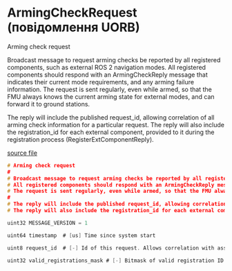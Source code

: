 # ArmingCheckRequest (повідомлення UORB)

Arming check request

Broadcast message to request arming checks be reported by all registered components, such as external ROS 2 navigation modes.
All registered components should respond with an ArmingCheckReply message that indicates their current mode requirements, and any arming failure information.
The request is sent regularly, even while armed, so that the FMU always knows the current arming state for external modes, and can forward it to ground stations.

The reply will include the published request_id, allowing correlation of all arming check information for a particular request.
The reply will also include the registration_id for each external component, provided to it during the registration process (RegisterExtComponentReply).

[source file](https://github.com/PX4/PX4-Autopilot/blob/main/msg/versioned/ArmingCheckRequest.msg)

```c
# Arming check request
#
# Broadcast message to request arming checks be reported by all registered components, such as external ROS 2 navigation modes.
# All registered components should respond with an ArmingCheckReply message that indicates their current mode requirements, and any arming failure information.
# The request is sent regularly, even while armed, so that the FMU always knows the current arming state for external modes, and can forward it to ground stations.
#
# The reply will include the published request_id, allowing correlation of all arming check information for a particular request.
# The reply will also include the registration_id for each external component, provided to it during the registration process (RegisterExtComponentReply).

uint32 MESSAGE_VERSION = 1

uint64 timestamp  # [us] Time since system start

uint8 request_id  # [-] Id of this request. Allows correlation with associated ArmingCheckReply messages.

uint32 valid_registrations_mask # [-] Bitmask of valid registration ID's (the bit is also cleared if flagged as unresponsive)

```
